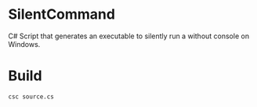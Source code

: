 # SilentCommand
C# Script that generates an executable to silently run a without console on Windows.

# Build
````
csc source.cs
````

